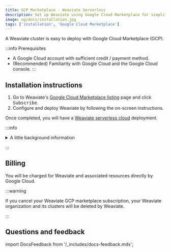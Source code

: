 ```yaml
---
title: GCP Marketplace - Weaviate Serverless
description: Set up Weaviate using Google Cloud Marketplace for simplified deployment.
image: og/docs/installation.jpg
tags: ['installation', 'Google Cloud Marketplace']
---
```


A Weaviate cluster is easy to deploy with Google Cloud Marketplace (GCP).

:::info Prerequisites

- A Google Cloud account with sufficient credit / payment method.
- (Recommended) Familiarity with Google Cloud and the Google Cloud console.
:::

## Installation instructions

1. Go to Weaviate's [Google Cloud Marketplace listing](https://console.cloud.google.com/marketplace/product/weaviate-gcp-mktplace/weaviate) page and click <kbd>Subscribe</kbd>.
1. Configure and deploy Weaviate by following the on-screen instructions.

Once completed, you will have a [Weaviate serverless cloud](docs/cloud/index.mdx) deployment. 

:::info
<details>

<summary> A little background information </summary>

- When you deploy Weaviate Serverless Cloud through the GCP Marketplace, you're subscribing to a Software as a Service (SaaS) solution that is specifically built for GCP customers. 

- GCP will notify you once your Weaviate serverless cluster is available. 

**This solution is ideal for:**

- Organizations requiring GCP billing integration. 
- Organizations with regulatory requirements who need specific regional deployments. 

</details>

:::

## Billing

You will be charged for Weaviate and associated resources directly by Google Cloud.

:::warning

If you cancel your Weaviate GCP marketplace subscription, your Weaviate organization and its clusters will be deleted by Weaviate.

:::

## Questions and feedback

import DocsFeedback from '/_includes/docs-feedback.mdx';

<DocsFeedback/>
